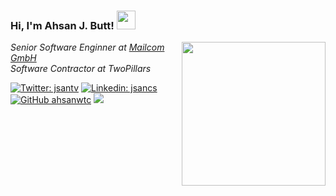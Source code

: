 ### Hi, I'm Ahsan J. Butt! <img src="https://raw.githubusercontent.com/iampavangandhi/iampavangandhi/master/gifs/Hi.gif" width="30px"></h2>
<img align='right' src="https://media.giphy.com/media/du3J3cXyzhj75IOgvA/giphy.gif" width="230">
<p>
  <em>
    Senior Software Enginner at <a href="https://www.mailcom-firmenadressen.de/">Mailcom GmbH</a></br>
    Software Contractor at TwoPillars
  </em>
</p>

[![Twitter: jsantv](https://img.shields.io/twitter/follow/jsantv?style=social)](https://twitter.com/jsantv)
[![Linkedin: jsancs](https://img.shields.io/badge/-jsancs-blue?style=flat-square&logo=Linkedin&logoColor=white&link=https://www.linkedin.com/in/jsancs/)](https://www.linkedin.com/in/jsancs/)
[![GitHub ahsanwtc](https://img.shields.io/github/followers/ahsanwtc?label=follow&style=social)](https://github.com/ahsanwtc)
[![](https://img.shields.io/badge/web-https%3A%2F%2Fiamahsan.dev-yellowgreen)](https://iamahsan.dev)


